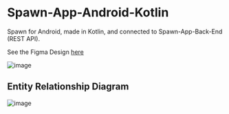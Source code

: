 # Spawn-App-Android-Kotlin
 Spawn for Android, made in Kotlin, and connected to Spawn-App-Back-End (REST API). 

 See the Figma Design [here](https://www.figma.com/design/ewushMunvsBWWpKbKnWsIH/Spawn?node-id=446-291&p=f&t=imN49KCl0sehkyG4-0)

![image](https://github.com/user-attachments/assets/7c4a76b6-1ca7-466b-84be-8857fa3d196a)

## Entity Relationship Diagram

![image](https://github.com/user-attachments/assets/5ebf81fb-210a-41e3-96a6-fc4d4123fd06)

